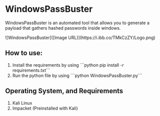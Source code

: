 # WindowsPassBuster
<p>WindowsPassBuster is an automated tool that allows you to generate a payload that gathers hashed passwords inside windows.
</p>
![WindowsPassBuster]([Image URL)](https://i.ibb.co/TMkCzZY/Logo.png)
<h2>How to use:</h2>
<ol>
  <li>
    Install the requirements by using ```python pip install -r requirements.txt```
  </li>
  <li>
    Run the python file by using ```python WindowsPassBuster.py```
  </li>
</ol>
  <h2>Operating System, and Requirements</h2>
  <ol>
    <li>
      Kali Linux
    </li>
    <li>
      Impacket (Preinstalled with Kali)
    </li>
  </ol>
</ol>
